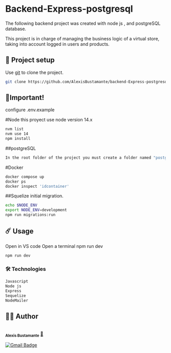 # Backend-Express-postgresql
#### 
The following backend project was created with node js , and postgreSQL database.

This project is in charge of managing the business logic of a virtual store, taking into account logged in users and products.

## 🚀 Project setup
Use [git](https://git-scm.com/) to clone the project.

```bash
git clone https://github.com/AlexisBustamante/backend-Express-postgresql
```
## 🤚Important!
configure .env.example

#Node
this proyect use node version 14.x
```bash
nvm list
nvm use 14
npm install
```

##postgreSQL
```bash
In the root folder of the project you must create a folder named "postgres_data" for use with docker
```

#Docker
```bash
docker compose up
docker ps
docker inspect 'idcontainer'
```

##Squelize 
initial migration.
```bash
echo $NODE_ENV
export NODE_ENV=development
npm run migrations:run
```

## ☄️ Usage
Open in VS code
Open a terminal
npm run dev
```bash
npm run dev
```
### 🛠️ Technologies

```bash
Javascript
Node js
Express
Sequelize
NodeMailer

```


## 👷‍♂️ Author
<a href="https://github.com/AlexisBustamante">
 <br />
 <sub><b>Alexis Bustamante</b></sub></a> <a href="https://github.com/AlexisBustamante" title="Github">🚀</a>

[![Gmail Badge](https://img.shields.io/badge/-Alexisbustamantecisternas@gmail.com-c14438?style=flat-square&logo=Gmail&logoColor=white&link=mailto:joabsonlg918@gmail.com)](mailto:Alexisbustamantecisternas@gmail.com)
